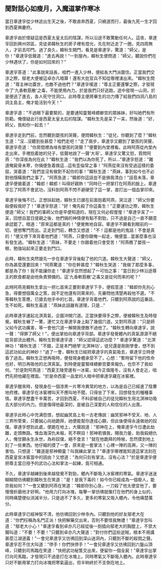 聞對話心如瘦月，入魔道掌作寒冰
------------------------------

當日章達孚從少林逃出生天之後，不敢直奔西夏，只繞道而行，最後九死一生才回到西夏興慶府。

章達孚由於懷疑這是西夏太皇太后的陰謀，所以沿途不敢驚動任何人。這夜，章達孚回到興州郊區，見徒弟韓秋生的房子裡有燈光，先在附近走了一圈，見四周無人，才前去叩門。過了良久，韓秋生開門，看見是章達孚，驚道："師父，是你！"章達孚低聲道："進去再說！"一到屋內，韓秋生便問道："師父，聽說你們在少林遇伏了，你是如何回來的？"

章達孚答道："此事說來話長，咱們一進入少林，便給各大門派圍住。正當我們交涉之際，鄔老大便被這卓亦凡暗算！還有大批官兵不知從哪裡湧出來。"韓秋生問道："尊主神功蓋世，也敵不過他們？"章達孚嘆道："尊主正要還擊之際，才發現中了'九香軟筋散'之毒，不能使用內力。於是我們只好逃跑，途中發現一山洞，於是便逃了進去，各人死守住洞口。此時尊主便將畢生的功力傳了給我們四洞八島的洞主島主，俺才能活到今天！"

章達孚道："不過眼下最要緊的，是要通知靈鷲峰縹緲宫的眾姊妹，好叫她們有所防範。俺懷疑此行是西夏太皇太后的陰謀。"韓秋生先是呆了一呆，然後道："好，師父，我和你一起去！"

章達孚走到門前，忽然聽到嬰孩的哭聲，便問韓秋生："徒兒，你聽到了麼？"韓秋生道："沒...沒聽到些甚麼？咱們走吧！"走了兩步，章達孚又聽到了嬰孩的哭聲，章達孚奇道："你房間裡為啥有嬰孩的哭聲？"便要到內堂裡看。此時阿燕從內堂內走出來，手裡抱着她的兒子，低聲地說了一聲'大哥'。章達孚又驚又怒，質問阿燕："你深夜為何在此？"韓秋生道："我們以為你死了，所以..."章達孚怒道："難道俺屍骨未寒，你倆便急着做這...這有歪倫常之事！"阿燕從來沒有受過這樣的委屈，哭着道："我們並沒有做對不起你的事！"韓秋生道："燕妹，事到如今也不必對他隱瞞我們之事了。"阿燕急道；"韓郎你這話豈不是損我清白！"話音未落，章達孚便搶着道："韓郎！韓郎！叫得好親熱！"同時已一把掌打在阿燕的臉上。章達孚忘了阿燕不會武功，沒料到阿燕不閃不避硬受了這一掌，直打出一個血掌印來。

章達孚後悔不已，正想扶起她，韓秋生已搶在前面抱着阿燕，哭泣道："師父你要殺便殺我好了！"章達孚怒道："好！俺先殺了你這畜生！"正要運功之際，韓秋生便道:"師父！我們的事師父你是早便知道的，現在又何必假惺惺！"章達孚呆了一呆，回想自當日提親之後，他們倆的神情便有點不對勁，只不過是自己一直不願意承認罷了。暗道："原來這都是真的！"便覺無地自容。章達孚不願看到眼前的一切，便想奪門而出。正走到門前，轉念又想道："不！這都是他的鬼話！不會是真的！"便又停下來背着他們道："阿燕，只要你跟俺一起走，俺便當...當甚麼事也沒有發生過。"韓秋生道："燕妹，不要走！你跟着他只會受苦！"阿燕瞧了嬰孩一眼，勉強站起來正要走到門口。

此時，韓秋生突然搶先一步在章達孚背後點了他的穴道。韓秋生大聲道："師父，你為甚麼還要回來！"阿燕驚道："你在幹甚麼？"韓秋生哭道："我做了那麼多事，都是為了你！我不能讓你走！"章達孚忽然想起了一可怕之事："當日到少林沿途尊主的飲食都是由他負責預備的。這'九香軟筋散'之毒又是從何而來的呢？"

此時阿燕見韓秋生拿出一把匕首來正要對章達孚下手，便假意道："韓郎你先別心急，得要想個萬全之策，說不定他還有同黨來的，先審問他清楚再殺他不遲。"不等韓秋生答應，已搶去他手中的匕首。章達孚背着他們，只聽到阿燕說的這番話，生不如死。韓秋生喜道："燕妹此話雖有道理，只是..."

此時章達孚運起北溟真氣，企圖沖開穴道。正當快要得手之際，便被韓秋生及時發覺。韓秋生嚇了一驚，連忙又在章達孚身上點了幾個穴道。又對阿燕道："只是師父如今武功厲害，等一會他穴道一解開我便敵不過他了。"韓秋生轉向章達孚，說一聲："得罪了師父！"，便出掌拍向章達孚背部。章達孚發覺體內的真氣源源不絕從背部流出體外。韓秋生對章達孚道："師父認得這武功麼？"
章達孚驚道："北溟神功！"韓秋生道："不錯，正是本門絕學'北溟神功'，徒兒還是剛剛學會，想不到這武功如此的神妙！"過了一會，韓秋生已經把章達孚的真氣吸去，章達孚立時便昏了過去。韓秋生正想再吸時，便發現身體承受不了，心想："暫時留下他的性命也好，明日再吸他的北溟真氣。到時便是靈鷲峰縹緲宫要來報仇，也奈不了我如何。"於是對阿燕道："西夏王陵旁邊有一冰窖，如今正值隆冬，沒有人會走近，咱們先把他藏在裡面。"於是命西夏一品堂的人暗中把章達孚藏在冰窖裡。

章達孚醒來時，發現身在一個漆黑一片寒冷異常的地方，以為是自己已經進了陰曹地府裡。章達孚在冰窖裡叫天不應叫地不聞，只得坐了下來，回想發生的種種事情。章達孚歷盡千辛萬苦，才回到西夏，不料卻被自己的徒兒韓秋生用北溟神功吸去大部分的內力。但是傷得他最深的，是被自己深愛的人和信任的人出賣。

章達孚此時心中充满怨恨，想起幽冥島上有一古老傳說：幽冥邪神不受天、地、人三界所管束，只要誠心向祂跪拜，祂便能幫你達成心願，但此後便得永遠做祂的奴僕。章達孚想到此處，便跪在地上，大聲說道："邪神在上，俺章達孚今日遭此劫難，走頭無路。惟血海深仇未報，死不瞑目！邪神若憐我，賜我力量，助我殺絕仇人，俺甘願永生永世，為袮奴僕，絕不食言！"就在他跪拜的時候，忽然摸到地上刻了一些東西。他仔細的摸了一會，原來是一套掌法！心裡一陣的高興，又一陣的害怕。只想道："難道是邪神顯靈？叫我練此掌法？"章達孚哪裡能知道這掌法刻在西夏皇宮冰窖當中的因由？又想道："為何只刻有掌法，沒有心法？"於是章達孚便把尊主當日授予的武功心法和掌法一起練，竟可相通。

不久，章達孚越練到後來越發覺不對勁，體內不斷吸入冰窖裡的寒氣。章達孚迷迷糊糊間彷彿聽到韓秋生在笑道："是！是我下毒的！如今你已經成為一個廢人，能奈我如何？"一會又聽到阿燕在笑道："韓郎你別心急，一刀殺了他太便宜他了，要慢慢折磨他才好啊。"他用力打向冰塊，每擊一掌彷彿就像打在他們的身上似的，同時痛楚便似消減半分。只是過不了多久，更多的寒氣又吸入體內，令他痛楚萬分。

此時章達孚已經神智不清，他彷彿回到少林寺內。只聽到他的好友鄔老大在道："你們枉稱為名門正派！快把解藥交出來，否則不要怪我無禮！"章達孚忽叫道："鄔老大小心！"章達孚看到卓亦凡已經從後一劍插向鄔老大的胸膛上，不禁大聲叫道："不要！不要！"只聽到卓亦凡大聲道："對付你們這些逆賊，根本不用講甚麼江湖道義！"一會兒章達孚又彷彿回到深山迷洞內，只聽到不斷的殺戮之聲。章達孚忍不住大叫道："停手！你們快停手！"一會兒章達孚又彷彿回到六盤山頂峰，只聽到司馬臨在笑道："快把武功秘笈交出來，便留你一個全屍！"章達孚出掌打向司馬臨，才發現只不過是打在冰塊上。同時寒氣又不斷吸入體內。此時章達孚只好不斷用掌力打向冰塊把寒氣逼出，但半晌終於不支倒在地上。
